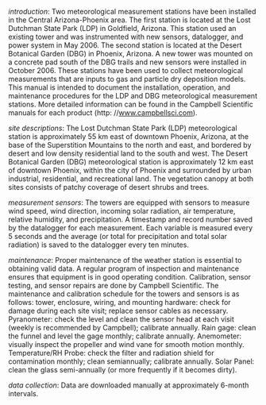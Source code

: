 *introduction*: Two meteorological measurement stations have been
installed in the Central Arizona-Phoenix area. The first station is
located at the Lost Dutchman State Park (LDP) in Goldfield, Arizona.
This station used an existing tower and was instrumented with new
sensors, datalogger, and power system in May 2006. The second station is
located at the Desert Botanical Garden (DBG) in Phoenix, Arizona. A new
tower was mounted on a concrete pad south of the DBG trails and new
sensors were installed in October 2006. These stations have been used to
collect meteorological measurements that are inputs to gas and particle
dry deposition models. This manual is intended to document the
installation, operation, and maintenance procedures for the LDP and DBG
meteorological measurement stations. More detailed information can be
found in the Campbell Scientific manuals for each product (http:
//www.campbellsci.com).

*site descriptions*: The Lost Dutchman State Park (LDP) meteorological
station is approximately 55 km east of downtown Phoenix, Arizona, at the
base of the Superstition Mountains to the north and east, and bordered
by desert and low density residential land to the south and west. The
Desert Botanical Garden (DBG) meteorological station is approximately 12
km east of downtown Phoenix, within the city of Phoenix and surrounded
by urban industrial, residential, and recreational land. The vegetation
canopy at both sites consists of patchy coverage of desert shrubs and
trees.

*measurement sensors*: The towers are equipped with sensors to measure
wind speed, wind direction, incoming solar radiation, air temperature,
relative humidity, and precipitation. A timestamp and record number
saved by the datalogger for each measurement. Each variable is measured
every 5 seconds and the average (or total for precipitation and total
solar radiation) is saved to the datalogger every ten minutes.

*maintenance*: Proper maintenance of the weather station is essential to
obtaining valid data. A regular program of inspection and maintenance
ensures that equipment is in good operating condition. Calibration,
sensor testing, and sensor repairs are done by Campbell Scientific. The
maintenance and calibration schedule for the towers and sensors is as
follows: tower, enclosure, wiring, and mounting hardware: check for
damage during each site visit; replace sensor cables as necessary.
Pyranometer: check the level and clean the sensor head at each visit
(weekly is recommended by Campbell); calibrate annually. Rain gage:
clean the funnel and level the gage monthly; calibrate annually.
Anemometer: visually inspect the propeller and wind vane for smooth
motion monthly. Temperature/RH Probe: check the filter and radiation
shield for contamination monthly; clean semiannually; calibrate
annually. Solar Panel: clean the glass semi-annually (or more frequently
if it becomes dirty).

*data collection*: Data are downloaded manually at approximately 6-month
intervals.
